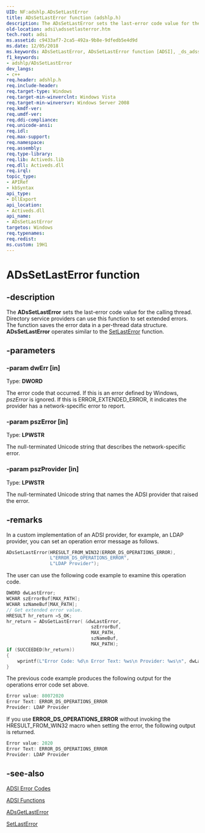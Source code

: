 ```yaml
---
UID: NF:adshlp.ADsSetLastError
title: ADsSetLastError function (adshlp.h)
description: The ADsSetLastError sets the last-error code value for the calling thread.
old-location: adsi\adssetlasterror.htm
tech.root: adsi
ms.assetid: c9433af7-2ca5-492a-9b8e-9dfedb5e4d9d
ms.date: 12/05/2018
ms.keywords: ADsSetLastError, ADsSetLastError function [ADSI], _ds_adssetlasterror, adshlp/ADsSetLastError, adsi.adssetlasterror
f1_keywords:
- adshlp/ADsSetLastError
dev_langs:
- c++
req.header: adshlp.h
req.include-header: 
req.target-type: Windows
req.target-min-winverclnt: Windows Vista
req.target-min-winversvr: Windows Server 2008
req.kmdf-ver: 
req.umdf-ver: 
req.ddi-compliance: 
req.unicode-ansi: 
req.idl: 
req.max-support: 
req.namespace: 
req.assembly: 
req.type-library: 
req.lib: Activeds.lib
req.dll: Activeds.dll
req.irql: 
topic_type:
- APIRef
- kbSyntax
api_type:
- DllExport
api_location:
- Activeds.dll
api_name:
- ADsSetLastError
targetos: Windows
req.typenames: 
req.redist: 
ms.custom: 19H1
---
```


# ADsSetLastError function


## -description


The <b>ADsSetLastError</b> sets the last-error code value for the calling thread. Directory service providers can use this function to set extended errors. The function saves the error data in a per-thread data structure. <b>ADsSetLastError</b> operates similar to the <a href="https://docs.microsoft.com/windows/desktop/api/errhandlingapi/nf-errhandlingapi-setlasterror">SetLastError</a> function.


## -parameters




### -param dwErr [in]

Type: <b>DWORD</b>

The error code that occurred. If this is an error defined by Windows, <i>pszError</i> is ignored. If this is ERROR_EXTENDED_ERROR, it indicates the provider has a network-specific error to report.


### -param pszError [in]

Type: <b>LPWSTR</b>

The null-terminated Unicode string that describes the network-specific error.


### -param pszProvider [in]

Type: <b>LPWSTR</b>

The null-terminated Unicode string that names the ADSI provider that raised the error.


## -remarks



In a custom implementation of an ADSI provider, for example, an LDAP provider, you can set an operation error message as follows.


```cpp
ADsSetLastError(HRESULT_FROM_WIN32(ERROR_DS_OPERATIONS_ERROR),
                L"ERROR_DS_OPERATIONS_ERROR",
                L"LDAP Provider");
```


The user can use the following code example to examine this operation code.


```cpp
DWORD dwLastError;
WCHAR szErrorBuf[MAX_PATH];
WCHAR szNameBuf[MAX_PATH];
// Get extended error value.
HRESULT hr_return =S_OK;
hr_return = ADsGetLastError( &dwLastError,
                               szErrorBuf,
                               MAX_PATH,
                               szNameBuf,
                               MAX_PATH);
if (SUCCEEDED(hr_return))
{
    wprintf(L"Error Code: %d\n Error Text: %ws\n Provider: %ws\n", dwLastError, szErrorBuf, szNameBuf);
}
```


The previous code example produces the following output for the operations error code set above.


```cpp
Error value: 80072020
Error Text: ERROR_DS_OPERATIONS_ERROR
Provider: LDAP Provider
```


If you use <b>ERROR_DS_OPERATIONS_ERROR</b> without invoking the HRESULT_FROM_WIN32 macro when setting the error, the following output is returned.


```cpp
Error value: 2020
Error Text: ERROR_DS_OPERATIONS_ERROR
Provider: LDAP Provider
```





## -see-also




<a href="https://docs.microsoft.com/windows/desktop/ADSI/adsi-error-codes">ADSI Error Codes</a>



<a href="https://docs.microsoft.com/windows/desktop/ADSI/adsi-functions">ADSI Functions</a>



<a href="https://docs.microsoft.com/windows/desktop/api/adshlp/nf-adshlp-adsgetlasterror">ADsGetLastError</a>



<a href="https://docs.microsoft.com/windows/desktop/api/errhandlingapi/nf-errhandlingapi-setlasterror">SetLastError</a>
 

 

